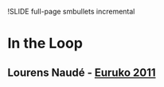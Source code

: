 !SLIDE full-page smbullets incremental

# In the Loop #
## Lourens Naudé - [Euruko 2011](http://euruko2011.org) ##